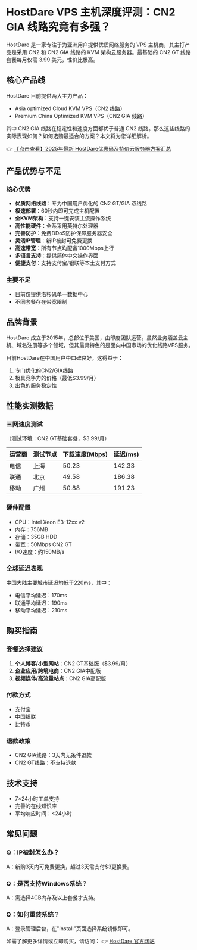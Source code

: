 # HostDare VPS 主机深度评测：CN2 GIA 线路究竟有多强？

HostDare 是一家专注于为亚洲用户提供优质网络服务的 VPS 主机商，其主打产品是采用 CN2 和 CN2 GIA 线路的 KVM 架构云服务器。最基础的 CN2 GT 线路套餐每月仅需 3.99 美元，性价比极高。

## 核心产品线
HostDare 目前提供两大主力产品：
- Asia optimized Cloud KVM VPS（CN2 线路）
- Premium China Optimized KVM VPS（CN2 GIA 线路）

其中 CN2 GIA 线路在稳定性和速度方面都优于普通 CN2 线路。那么这些线路的实际表现如何？如何选购最适合的方案？本文将为您详细解析。

👉 [【点击查看】2025年最新 HostDare优惠码及特价云服务器方案汇总](https://bit.ly/hostdare)

## 产品优势与不足

### 核心优势
- **优质网络线路**：专为中国用户优化的 CN2 GT/GIA 双线路
- **极速部署**：60秒内即可完成主机配置
- **全KVM架构**：支持一键安装主流操作系统
- **高性能硬件**：全系采用英特尔处理器
- **完善防护**：免费DDoS防护保障服务器安全
- **灵活IP管理**：新IP被封可免费更换
- **高速带宽**：所有节点均配备1000Mbps上行
- **多语言支持**：提供简体中文操作界面
- **便捷支付**：支持支付宝/银联等本土支付方式

### 主要不足
- 目前仅提供洛杉矶单一数据中心
- 不同套餐存在带宽限制

## 品牌背景

HostDare 成立于2015年，总部位于美国，由印度团队运营。虽然业务涵盖云主机、域名注册等多个领域，但其最具特色的是面向中国市场的优化线路VPS服务。

目前HostDare在中国用户中口碑良好，这得益于：
1. 专门优化的CN2/GIA线路
2. 极具竞争力的价格（最低$3.99/月）
3. 出色的服务稳定性

## 性能实测数据

### 三网速度测试
（测试环境：CN2 GT基础套餐，$3.99/月）

| 运营商 | 测试节点 | 下载速度(Mbps) | 延迟(ms) |
|--------|----------|----------------|----------|
| 电信   | 上海     | 50.23          | 142.33   |
| 联通   | 北京     | 49.58          | 186.38   |
| 移动   | 广州     | 50.88          | 191.23   |

### 硬件配置
- CPU：Intel Xeon E3-12xx v2
- 内存：756MB
- 存储：35GB HDD
- 带宽：50Mbps CN2 GT
- I/O速度：约150MB/s

### 全球延迟表现
中国大陆主要城市延迟均低于220ms，其中：
- 电信平均延迟：170ms
- 联通平均延迟：190ms 
- 移动平均延迟：210ms

## 购买指南

### 套餐选择建议
1. **个人博客/小型网站**：CN2 GT基础版（$3.99/月）
2. **企业应用/跨境电商**：CN2 GIA中配版
3. **视频媒体/高流量站点**：CN2 GIA高配版

### 付款方式
- 支付宝
- 中国银联
- 比特币

### 退款政策
- CN2 GIA线路：3天内无条件退款
- CN2 GT线路：不支持退款

## 技术支持
- 7×24小时工单支持
- 完善的在线知识库
- 平均响应时间：<24小时

## 常见问题

### Q：IP被封怎么办？
A：新购3天内可免费更换，超过3天需支付$3更换费。

### Q：是否支持Windows系统？
A：需选择4GB内存及以上套餐才支持。

### Q：如何重装系统？
A：登录管理后台，在"Install"页面选择系统镜像即可。

如需了解更多详情或立即购买，请访问：
👉 [HostDare 官方网站](https://bit.ly/hostdare)